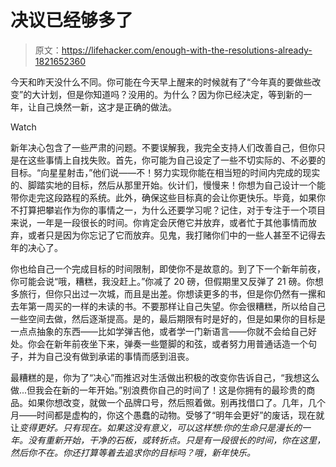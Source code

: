 # 决议已经够多了

> 原文：<https://lifehacker.com/enough-with-the-resolutions-already-1821652360>

今天和昨天没什么不同。你可能在今天早上醒来的时候就有了“今年真的要做些改变”的大计划，但是你知道吗？没用的。为什么？因为你已经决定，等到新的一年，让自己焕然一新，这才是正确的做法。

Watch

新年决心包含了一些严肃的问题。不要误解我，我完全支持人们改善自己，但你只是在这些事情上自找失败。首先，你可能为自己设定了一些不切实际的、不必要的目标。“向星星射击，”他们说——不！努力实现你能在相当短的时间内完成的现实的、脚踏实地的目标，然后从那里开始。伙计们，慢慢来！你想为自己设计一个能带你走完这段路程的系统。此外，确保这些目标真的会让你更快乐。毕竟，如果你不打算把攀岩作为你的事情之一，为什么还要学习呢？记住，对于专注于一个项目来说，一年是一段很长的时间。你肯定会厌倦它并放弃，或者忙于其他事情而放弃，或者只是因为你忘记了它而放弃。见鬼，我打赌你们中的一些人甚至不记得去年的决心了。

你也给自己一个完成目标的时间限制，即使你不是故意的。到了下一个新年前夜，你可能会说“哦，糟糕，我没赶上。”你减了 20 磅，但假期里又反弹了 21 磅。你想多旅行，但你只出过一次城，而且是出差。你想读更多的书，但是你仍然有一摞和去年第一周买的一样的未读的书。不要那样让自己失望。你会很糟糕，所以给自己一些空间去做，然后逐渐提高。是的，最后期限有时是好的，但是如果你的目标是一点点抽象的东西——比如学弹吉他，或者学一门新语言——你就不会给自己好处。你会在新年前夜坐下来，弹奏一些蹩脚的和弦，或者努力用普通话造一个句子，并为自己没有做到承诺的事情而感到沮丧。

最糟糕的是，你为了“决心”而推迟对生活做出积极的改变你告诉自己，“我想这么做...但我会在新的一年开始。”别浪费你自己的时间了！这是你拥有的最珍贵的商品。如果你想改变，就做一个品牌口号，然后照着做。别再找借口了。几年，几个月——时间都是虚构的，你这个愚蠢的动物。受够了“明年会更好”的废话，现在就让*变得更好。只有现在。如果这没有意义，可以这样想:*你的生命只是漫长的一年*。没有重新开始，干净的石板，或转折点。只是有一段很长的时间，你在这里，然后你不在。你还打算等着去追求你的目标吗？哦，新年快乐。*